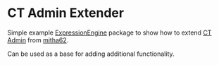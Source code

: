 CT Admin Extender
====================
Simple example [ExpressionEngine](http://expressionengine.com/ "ExpressionEngine") package to show how to extend [CT Admin](http://mithra62.com/projects/view/ct-admin/ "CT Admin") from [mitha62](http://mithra62.com "mithra62"). 

Can be used as a base for adding additional functionality. 